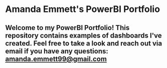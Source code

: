 # Amanda Emmett's PowerBI Portfolio

## Welcome to my PowerBI Portfolio! This repository contains examples of dashboards I've created. Feel free to take a look and reach out via email if you have any questions: amanda.emmett99@gmail.com
